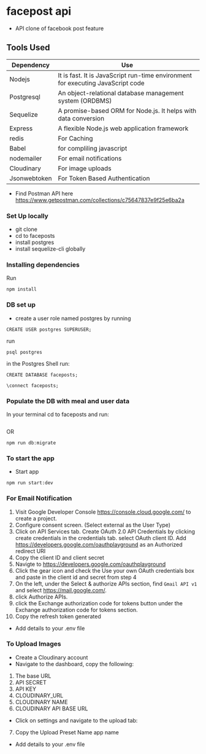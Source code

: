 # facepost api
* API clone of facebook post feature

## Tools Used
| **Dependency** | **Use** |
|----------|-------|
|Nodejs|It is fast. It is JavaScript run-time environment for executing JavaScript code|
|Postgresql| An object-relational database management system (ORDBMS)|
|Sequelize|A promise-based ORM for Node.js. It helps with data conversion|
|Express| A flexible Node.js web application framework|
|redis| For Caching|
|Babel|for compliling javascript|
|nodemailer|For email notifications|
|Cloudinary|For image uploads|
|Jsonwebtoken|For Token Based Authentication|

* Find Postman API here https://www.getpostman.com/collections/c75647837e9f25e6ba2a

### Set Up locally
* git clone
* cd to faceposts
* install postgres
* install sequelize-cli globally

### Installing dependencies
Run
```
npm install
```

### DB set up
* create a user role named postgres by running
```
CREATE USER postgres SUPERUSER;
```

run
```
psql postgres
```

in the Postgres Shell run:
```
CREATE DATABASE faceposts;
```
```
\connect faceposts;
```

### Populate the DB with meal and user data
In your terminal cd to faceposts and run:

```sequelize db:migrate
```

OR

```
npm run db:migrate
```


### To start the app
* Start app
```
npm run start:dev
```

### For Email Notification
1. Visit Google Developer Console https://console.cloud.google.com/ to create a project. 
2. Configure consent screen. (Select external as the User Type)
3. Click on API Services tab. Create OAuth 2.0 API Credentials by clicking create credentials in the credentials tab. select OAuth client ID. Add https://developers.google.com/oauthplayground as an Authorized redirect URI
4. Copy the client ID and client secret
5. Navigte to https://developers.google.com/oauthplayground
6. Click the gear icon and check the Use your own OAuth credentials box and paste in the client id and secret from step 4
7. On the left, under the Select & authorize APIs section, find `Gmail API v1` and select https://mail.google.com/. 
8. click Authorize APIs.
9. click the Exchange authorization code for tokens button under the Exchange authorization code for tokens section.
10. Copy the refresh token generated

* Add details to your .env file

### To Upload Images
* Create a Cloudinary account
* Navigate to the dashboard, copy the following:
1. The base URL
2. API SECRET
3. API KEY
4. CLOUDINARY_URL
5. CLOUDINARY NAME
6. CLOUDINARY API BASE URL

* Click on settings and navigate to the upload tab: 
7. Copy the Upload Preset Name app name

* Add details to your .env file
